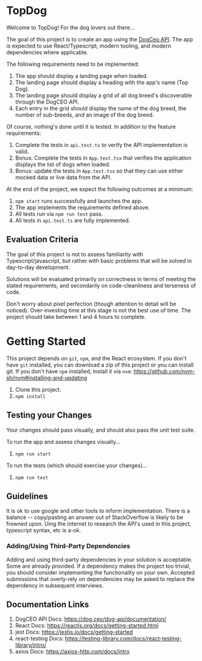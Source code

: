 # TopDog

Welcome to TopDog! For the dog lovers out there...

The goal of this project is to create an app using the [DogCeo API](https://dog.ceo/dog-api/documentation/). The app is expected
to use React/Typescript, modern tooling, and modern dependencies where applicable.

The following requirements need to be implemented:

1. The app should display a landing page when loaded.
2. The landing page should display a heading with the app's name (Top Dog).
3. The landing page should display a grid of all dog breed's discoverable through the DogCEO API.
4. Each entry in the grid should display the name of the dog breed, the number of sub-breeds, and an image of the dog breed.

Of course, nothing's done until it is tested. In addition to the feature requirements:

1. Complete the tests in `api.test.ts` to verify the API implementation is valid.
2. Bonus: Complete the tests in `App.test.tsx` that verifies the application displays the list of dogs when loaded.
3. Bonus: update the tests in `App.test.tsx` so that they can use either mocked data or live data from the API.

At the end of the project, we expect the following outcomes at a minimum:

1. `npm start` runs successfully and launches the app.
2. The app implements the requirements defined above.
3. All tests run via `npm run test` pass.
4. All tests in `api.test.ts` are fully implemented.

## Evaluation Criteria

The goal of this project is not to assess familiarity with Typescript/javascript, but rather with basic problems that will be solved in day-to-day development.

Solutions will be evaluated primarily on correctness in terms of meeting the stated requirements, and secondarily on code-cleanliness and terseness of code.

Don't worry about pixel perfection (though attention to detail will be noticed). Over-investing time at this stage is not the best use of time. The project should take between 1 and 4 hours to complete.

# Getting Started

This project depends on `git`, `npm`, and the React ecosystem. If you don't have `git` installed, you can download a zip of this project or you can install git. If you don't have `npm` installed, install it via `nvm`: https://github.com/nvm-sh/nvm#installing-and-updating

1. Clone this project.
2. `npm install`

## Testing your Changes

Your changes should pass visually, and should also pass the unit test suite.

To run the app and assess changes visually...

1. `npm run start`

To run the tests (which should exercise your changes)...

1. `npm run test`

## Guidelines

It is ok to use google and other tools to inform implementation. There is a balance -- copy/pasting an answer out of StackOverflow is likely to be frowned upon. Uing the internet to research the API's used in this project, typescript syntax, etc is a-ok.

### Adding/Using Third-Party Dependencies

Adding and using third-party dependencies in your solution is acceptable. Some are already provided. If a dependency makes the project too trivial, you should consider implementing the functionality on your own. Accepted submissions that overly-rely on dependencies may be asked to replace the
dependency in subsequent interviews.

## Documentation Links

1. DogCEO API Docs: https://dog.ceo/dog-api/documentation/
2. React Docs: https://reactjs.org/docs/getting-started.html
3. jest Docs: https://jestjs.io/docs/getting-started
4. react-testing Docs: https://testing-library.com/docs/react-testing-library/intro/
5. axios Docs: https://axios-http.com/docs/intro

